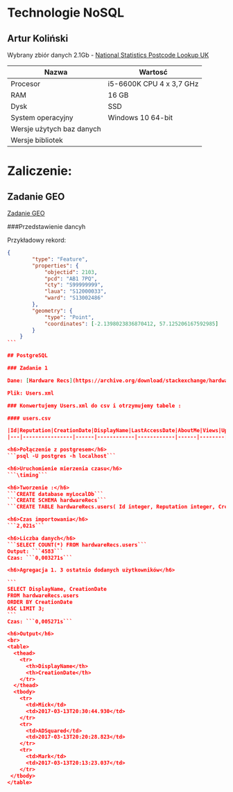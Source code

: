 # Technologie NoSQL

## Artur Koliński

Wybrany zbiór danych 2.1Gb - [National Statistics Postcode Lookup UK](http://geoportal.statistics.gov.uk/datasets/055c2d8135ca4297a85d624bb68aefdb_0.geojson)

| Nazwa | Wartosć    |
|-----------------------|------------|
| Procesor | i5-6600K CPU 4 x 3,7 GHz |
| RAM | 16 GB |
| Dysk | SSD |
| System operacyjny | Windows 10 64-bit |
| Wersje użytych baz danych | |
| Wersje bibliotek | |

# Zaliczenie:

## Zadanie GEO
[Zadanie GEO](https://artkolinski.github.io/NoSQL/) 

###Przedstawienie dancyh

Przykładowy rekord:
````` json
{
		"type": "Feature",
		"properties": {
			"objectid": 2103,
			"pcd": "AB1 7PQ",
			"cty": "S99999999",
			"laua": "S12000033",
			"ward": "S13002486"
		},
		"geometry": {
			"type": "Point",
			"coordinates": [-2.1398023836870412, 57.125206167592985]
		}
	}
```

## PostgreSQL

### Zadanie 1

Dane: [Hardware Recs](https://archive.org/download/stackexchange/hardwarerecs.stackexchange.com.7z)

Plik: Users.xml

### Konwertujemy Users.xml do csv i otrzymujemy tabele :

#### users.csv 

|Id|Reputation|CreationDate|DisplayName|LastAccessDate|AboutMe|Views|UpVotes|DownVotes|ProfileImageUrl|Age|AccountId|
|---|----------------|------|------------|------------|------|--------|--------|--------|--------|--------|--------|

<h6>Połączenie z postgresem</h6>
```psql -U postgres -h localhost```

<h6>Uruchomienie mierzenia czasu</h6>
```\timing```

<h6>Tworzenie :</h6>
```CREATE database myLocalDb```
```CREATE SCHEMA hardwareRecs```
```CREATE TABLE hardwareRecs.users( Id integer, Reputation integer, CreationDate date, DisplayName varchar, LastAccessDate date, AboutMe varchar, Views integer, UpVotes integer, DownVotes integer, ProfileImageUrl varchar, Age integer, AccountId varchar)```

<h6>Czas importowania</h6>
```2,021s```

<h6>Liczba danych</h6>
```SELECT COUNT(*) FROM hardwareRecs.users```
Output: ```4583```
Czas: ```0,003271s```

<h6>Agregacja 1. 3 ostatnio dodanych użytkowników</h6>

```
SELECT DisplayName, CreationDate 
FROM hardwareRecs.users 
ORDER BY CreationDate 
ASC LIMIT 3;
```
Czas: ```0,005271s```

<h6>Output</h6>
<br>
<table>
  <thead>
    <tr>
      <th>DisplayName</th>
      <th>CreationDate</th>
    </tr>
  </thead>
  <tbody>
    <tr>
      <td>Mick</td>
      <td>2017-03-13T20:30:44.930</td>
    </tr>
    <tr>
      <td>ADSquared</td>
      <td>2017-03-13T20:20:28.823</td>
    </tr>
    <tr>
      <td>Mark</td>
      <td>2017-03-13T20:13:23.037</td>
    </tr>
 </tbody>
</table>